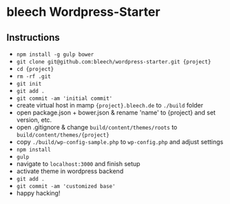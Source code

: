 # bleech Wordpress-Starter

## Instructions

- `npm install -g gulp bower`
- `git clone git@github.com:bleech/wordpress-starter.git {project}`
- `cd {project}`
- `rm -rf .git`
- `git init`
- `git add .`
- `git commit -am 'initial commit'`
- create virtual host in mamp `{project}.bleech.de` to `./build` folder
- open package.json + bower.json & rename 'name' to {project} and set version, etc.
- open .gitignore & change `build/content/themes/roots` to `build/content/themes/{project}`
- copy `./build/wp-config-sample.php` to `wp-config.php` and adjust settings
- `npm install`
- `gulp`
- navigate to `localhost:3000` and finish setup
- activate theme in wordpress backend
- `git add .`
- `git commit -am 'customized base'`
- happy hacking!
